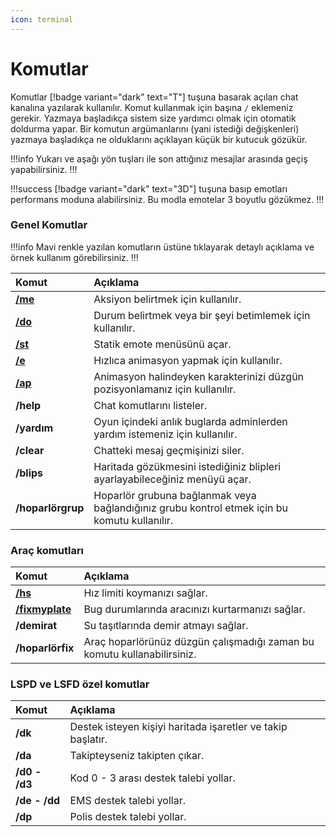 ```yaml
---
icon: terminal
---
```


# Komutlar

Komutlar [!badge variant="dark" text="T"] tuşuna basarak açılan chat kanalına yazılarak kullanılır. Komut kullanmak için başına `/` eklemeniz gerekir. Yazmaya başladıkça sistem size yardımcı olmak için otomatik doldurma yapar. Bir komutun argümanlarını (yani istediği değişkenleri) yazmaya başladıkça ne olduklarını açıklayan küçük bir kutucuk gözükür.

!!!info
Yukarı ve aşağı yön tuşları ile son attığınız mesajlar arasında geçiş yapabilirsiniz.
!!!

!!!success
[!badge variant="dark" text="3D"] tuşuna basıp emotları performans moduna alabilirsiniz. Bu modla emotelar 3 boyutlu gözükmez.
!!!

### Genel Komutlar

!!!info
Mavi renkle yazılan komutların üstüne tıklayarak detaylı açıklama ve örnek kullanım görebilirsiniz.
!!!

| Komut                           | Açıklama                                                                                     |
| :------------------------------ | :------------------------------------------------------------------------------------------- |
| **[/me](/commands/general/me)** | Aksiyon belirtmek için kullanılır.                                                           |
| **[/do](/commands/general/do)** | Durum belirtmek veya bir şeyi betimlemek için kullanılır.                                    |
| **[/st](/commands/general/st)** | Statik emote menüsünü açar.                                                                  |
| **[/e](/commands/general/e)**   | Hızlıca animasyon yapmak için kullanılır.                                                    |
| **[/ap](/commands/general/ap)** | Animasyon halindeyken karakterinizi düzgün pozisyonlamanız için kullanılır.                  |
| **/help**                       | Chat komutlarını listeler.                                                                   |
| **/yardım**                     | Oyun içindeki anlık buglarda adminlerden yardım istemeniz için kullanılır.                   |
| **/clear**                      | Chatteki mesaj geçmişinizi siler.                                                            |
| **/blips**                      | Haritada gözükmesini istediğiniz blipleri ayarlayabileceğiniz menüyü açar.                   |
| **/hoparlörgrup**               | Hoparlör grubuna bağlanmak veya bağlandığınız grubu kontrol etmek için bu komutu kullanılır. |

### Araç komutları

| Komut                                           | Açıklama                                                                |
| :---------------------------------------------- | :---------------------------------------------------------------------- |
| **[/hs](/commands/vehicle/hs)**                 | Hız limiti koymanızı sağlar.                                             |
| **[/fixmyplate](/commands/vehicle/fixmyplate)** | Bug durumlarında aracınızı kurtarmanızı sağlar.                         |
| **/demirat**                                    | Su taşıtlarında demir atmayı sağlar.                                    |
| **/hoparlörfix**                                | Araç hoparlörünüz düzgün çalışmadığı zaman bu komutu kullanabilirsiniz. |

### LSPD ve LSFD özel komutlar

| Komut         | Açıklama                                                    |
| :------------ | :---------------------------------------------------------- |
| **/dk**       | Destek isteyen kişiyi haritada işaretler ve takip başlatır. |
| **/da**       | Takipteyseniz takipten çıkar.                               |
| **/d0 - /d3** | Kod 0 - 3 arası destek talebi yollar.                       |
| **/de - /dd** | EMS destek talebi yollar.                                   |
| **/dp**       | Polis destek talebi yollar.                                 |
